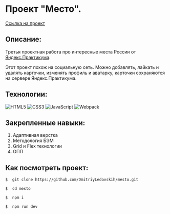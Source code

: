 # Проект "Место".

[Ссылка на проект](https://dmitriyledovskih.github.io/mesto)

## Описание:

Третья проектная работа про интересные места России от [Яндекс.Практикума](https://practicum.yandex.ru/).

Этот проект похож на социальную сеть. Можно добавлять, лайкать и удалять карточки, изменять профиль и аватарку, карточки сохраняются на сервере Яндекс.Практикума.

## Технологии:
![HTML5](https://img.shields.io/badge/HTML5-333?style=for-the-badge&logo=html5&logoColor=E34F26)
![CSS3](https://img.shields.io/badge/CSS3-333?style=for-the-badge&logo=css3&logoColor=1572B6)
![JavaScript](https://img.shields.io/badge/JavaScript-333?style=for-the-badge&logo=javascript&logoColor=#f7e01d)
![Webpack](https://img.shields.io/badge/-Webpack-333?style=for-the-badge&logo=webpack&logoColor=231b7abf)

## Закрепленные навыки:
1. Адаптивная верстка
2. Методология БЭМ
3. Grid и Flex технологии
4. ОПП

## Как посмотреть проект:
```
$  git clone https://github.com/DmitriyLedovskih/mesto.git
```
```
$  cd mesto
```
```
$  npm i
```
```
$  npm run dev
```
